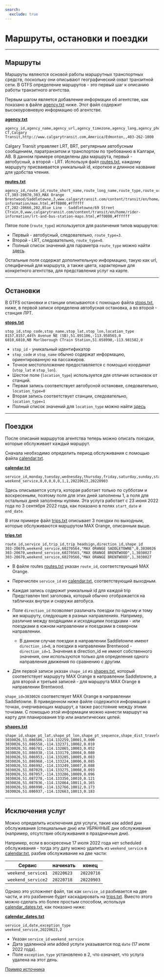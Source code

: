```yaml
---
search:
  exclude: true
---
```


# Маршруты, остановки и поездки

<hr/>

## Маршруты

Маршруты являются основой работы маршрутных транспортных средств, поскольку они описывают географический охват транзитной сети. В GTFS определение маршрутов - это первый шаг к описанию работы транзитного агентства.

Первым шагом является добавление информации об агентстве, как показано в файле [agency.txt](../../reference/#agencytxt) ниже. Этот файл содержит высокоуровневую информацию об агентстве.

[**agency.txt**](../../reference/#agencytxt)

    agency_id,agency_name,agency_url,agency_timezone,agency_lang,agency_phone
    CT,Calgary Transit,http://www.calgarytransit.com,America/Edmonton,,403-262-1000

Calgary Transit управляет LRT, BRT, регулярным автобусным сообщением, паратранзитом и транспортом по требованию в Калгари, AB. В данном примере определены два маршрута, первый - автобусный, а второй - LRT. Используя файл [routes.txt](../../reference/#routestxt), каждому маршруту присваивается уникальный id, короткое и длинное название для удобства чтения.

[**routes.txt**](../../reference/#routestxt)

    agency_id,route_id,route_short_name,route_long_name,route_type,route_url,route_color,route_text_color
    CT,303-20670,303,MAX Orange Brentwood/Saddletowne,3,www.calgarytransit.com/content/transit/en/home/rider-information/max.html,#ff8000,#ffffff
    CT,202-20666,202,Blue Line - Saddletowne/69 Street CTrain,0,www.calgarytransit.com/content/transit/en/home/rider-information/lrt-and-bus-station-maps.html,#ff0000,#ffffff

Пятое поле (`route_type`) используется для различения типов маршрутов:

- Первый - автобусный, следовательно, `route_type=3`.
- Второй - LRT, следовательно, `route_type=0`.
- Полный список значений для параметра `route_type` можно найти [здесь](../../reference/#routestxt).

Остальные поля содержат дополнительную информацию, такую как url, специфичный для маршрута, а также цвета, характерные для конкретного агентства, для представления услуг на карте.

<hr/>

## Остановки

В GTFS остановки и станции описываются с помощью файла [stops.txt](../../reference/#stopstxt), ниже, в первой записи определена автобусная остановка, а во второй - станция ЛРТ.

[**stops.txt**](../../reference/#stopstxt)

    stop_id,stop_code,stop_name,stop_lat,stop_lon,location_type
    8157,8157,44th Avenue NE (SB),51.091106,-113.958565,0
    6810,6810,NB Marlborough CTrain Station,51.058990,-113.981582,0

- `stop_id` - уникальный идентификатор
- `stop_code` и `stop_name` обычно содержат информацию, ориентированную на пассажиров.
- Точное местоположение предоставляется с помощью координат (`stop_lat` и `stop_lon`).
- Шестое поле (`location_type`) используется для отличия остановок от станций.
- Первая запись соответствует автобусной остановке, следовательно, `location_type=0`
- Вторая запись соответствует станции, следовательно, `location_type=1`
- Полный список значений для `location_type` можно найти [здесь](../../reference/stopstxt)

<hr/>

## Поездки

После описания маршрутов агентства теперь можно описать поездки, которые обслуживает каждый маршрут.

Сначала необходимо определить период обслуживания с помощью файла [calendar.txt](../../reference/#calendartxt).

[**calendar.txt**](../../reference/#calendartxt)

    service_id,monday,tuesday,wednesday,thursday,friday,saturday,sunday,start_date,end_date
    weekend_service,0,0,0,0,0,1,1,20220623,20220903

Здесь описывается услуга, которая работает только по субботам и воскресеньям, поэтому поля для этих дней заполнены 1, а поля для остальных дней заполнены нулями. Эта услуга работает с 23 июня 2022 года по 3 сентября 2022 года, как показано в полях `start_date` и `end_date`.

В этом примере файл [trips.txt](../../reference/#tripstxt) описывает 3 поездки по выходным, которые обслуживаются маршрутом MAX Orange, описанным выше.

[**trips.txt**](../../reference/#tripstxt)

    route_id,service_id,trip_id,trip_headsign,direction_id,shape_id
    303-20670,weekend_service,60270564,"MAX ORANGE SADDLETOWNE",0,3030026
    303-20670,weekend_service,60270565,"MAX ORANGE BRENTWOOD",1,3030027
    303-20670,weekend_service,60270566,"MAX ORANGE BRENTWOOD",1,3030027

- В файле routes [routes.txt](../../reference/#routestxt) указан `route_id`, соответствующий MAX Orange.
- Перечислен `service_id` из [calendar.txt](../../reference/#calendartxt), соответствующий выходным.
- Каждая запись содержит уникальный id для каждой trip Представлен text заголовка, который обычно отображается на табличках внутри и снаружи автобуса.

- Поле `direction_id` позволяет различать поездки по одному и тому же маршруту, следующие в разных направлениях. Например, различие между входящими и исходящими поездками - или поездками в южном направлении и поездками в северном направлении.
  - В данном случае поездки в направлении Saddletowne имеют `direction_id=0`, а поездки в направлении Brentwood - `direction_id=1`. Значения в direction_id не имеют собственного значения, они используются только для определения одного направления движения по сравнению с другим.
- Для первой записи указан `shape_id` из [shapes.txt](../../reference/#shapestxt), который соответствует маршруту MAX Orange в направлении Saddletowne, а для второй и третьей записей - для маршрута MAX Orange в направлении Brentwood.

`shape_id=3030026` соответствует MAX Orange в направлении Saddletowne. В приведенном ниже файле содержится информация о точках, очерчивающих маршрут, а также расстояние между этими точками. С помощью этой информации можно нанести маршрут на карту для планирования trip или аналитических целей.

[**shapes.txt**](../../reference/#shapestxt)

    shape_id,shape_pt_lat,shape_pt_lon,shape_pt_sequence,shape_dist_traveled
    3030026,51.086506,-114.132259,10001,0.000
    3030026,51.086558,-114.132371,10002,0.010
    3030026,51.086781,-114.132865,10003,0.052
    3030026,51.086938,-114.133179,10004,0.080
    3030026,51.086953,-114.133205,10005,0.083
    3030026,51.086968,-114.133224,10006,0.085
    3030026,51.086992,-114.133249,10007,0.088
    3030026,51.087029,-114.133275,10008,0.093
    3030026,51.087057,-114.133286,10009,0.096
    3030026,51.087278,-114.133356,10010,0.121
    3030026,51.087036,-114.132864,10011,0.165
    3030026,51.086990,-114.132766,10012,0.173
    3030026,51.086937,-114.132663,10013,0.183

<hr/>

## Исключения услуг

Можно определить исключения для услуги, такие как added дни обслуживания (специальные дни) или УБРАННЫЕ дни обслуживания (например, отсутствие обслуживания в праздничные дни).

Например, если в воскресенье 17 июля 2022 года нет scheduled обслуживания - тогда эту дату можно удалить из `weekend_service` в [calendar.txt](../../reference/#calendartxt), разбив обслуживание на две части:

| Сервис             | начинать     | конец        |
| ------------------ | ---------- | ---------- |
| `weekend_service1` | `20220623` | `20220716` |
| `weekend_service2` | `20220718` | `20220903` |

Однако это усложняет файл, так как `service_id` разбивается на две части, и это разбиение будет каскадировать на [trips.txt](../../reference/#tripstxt). Вместо этого можно сделать это более простым способом, используя [calendar_dates.txt](../../reference/#calendar_datestxt), как показано ниже:

[**calendar_dates.txt**](../../reference/#calendar_datestxt)

    service_id,date,exception_type
    weekend_service,20220623,2

- Указан `service_id` `weekend_service`
- Дата удаленной или added услуги указывается под `date` (17 июля 2022 года).
- Поле `exception_type` установлено в 2, что означает, что услуга удалена на этот день.

[Пример источника](https://data.calgary.ca/download/npk7-z3bj/application%2Fzip)
